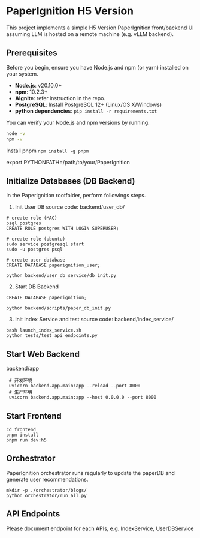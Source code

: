 # PaperIgnition H5 Version
This project implements a simple H5 Version PaperIgnition front/backend UI assuming LLM is hosted on a remote machine (e.g. vLLM backend).

## Prerequisites

Before you begin, ensure you have Node.js and npm (or yarn) installed on your system.

- **Node.js**:  v20.10.0+
- **npm**: 10.2.3+
- **AIgnite**: refer instruction in the repo.
- **PostgreSQL**: Install PostgreSQL 12+ (Linux/OS X/Windows)
- **python dependencies**: `pip install -r requirements.txt`

You can verify your Node.js and npm versions by running:
```bash
node -v
npm -v
```

Install pnpm `npm install -g pnpm`

export PYTHONPATH=/path/to/your/PaperIgnition

## Initialize Databases (DB Backend)
In the PaperIgnition rootfolder, perform followings steps. 
1. Init User DB
source code: backend/user_db/
```
# create role (MAC)
psql postgres
CREATE ROLE postgres WITH LOGIN SUPERUSER;

# create role (ubuntu)
sudo service postgresql start
sudo -u postgres psql

# create user database
CREATE DATABASE paperignition_user;

python backend/user_db_service/db_init.py
```

2. Start DB Backend
```
CREATE DATABASE paperignition;

python backend/scripts/paper_db_init.py
```

3. Init Index Service and test
source code: backend/index_service/
```
bash launch_index_service.sh
python tests/test_api_endpoints.py
```



## Start Web Backend
backend/app
```
 # 开发环境
 uvicorn backend.app.main:app --reload --port 8000
 # 生产环境
 uvicorn backend.app.main:app --host 0.0.0.0 --port 8000
```

## Start Frontend
```
cd frontend
pnpm install
pnpm run dev:h5
```

## Orchestrator
PaperIgnition orchestrator runs regularly to update the paperDB and generate user recommendations.
```
mkdir -p ./orchestrator/blogs/
python orchestrator/run_all.py
```


## API Endpoints
Please document endpoint for each APIs, e.g. IndexService, UserDBService